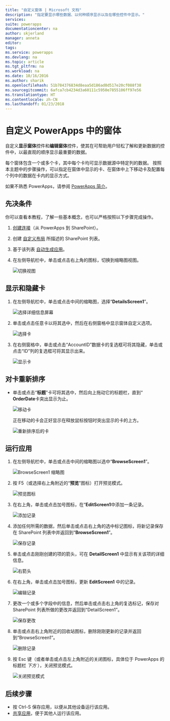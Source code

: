 ```yaml
---
title: "自定义窗体 | Microsoft 文档"
description: "指定要显示哪些数据、以何种顺序显示以及在哪些控件中显示。"
services: 
suite: powerapps
documentationcenter: na
author: skjerland
manager: anneta
editor: 
tags: 
ms.service: powerapps
ms.devlang: na
ms.topic: article
ms.tgt_pltfrm: na
ms.workload: na
ms.date: 10/16/2016
ms.author: sharik
ms.openlocfilehash: 51b784376834d8eaa5d186ad0d517e20cf088f38
ms.sourcegitcommit: 6afca7cb4234d3a60111c5950e7855106ff97e56
ms.translationtype: HT
ms.contentlocale: zh-CN
ms.lasthandoff: 01/23/2018
---
```

# <a name="customize-forms-in-powerapps"></a>自定义 PowerApps 中的窗体
自定义**显示窗体**控件和**编辑窗体**控件，使其在可帮助用户轻松了解和更新数据的控件中，以最直观的顺序显示最重要的数据。

每个窗体包含一个或多个卡，其中每个卡均可显示数据源中特定列的数据。 按照本主题中的步骤操作，可以指定在窗体中显示的卡、在窗体中上下移动卡及配置每个列中的数据在卡内的显示方式。

如果不熟悉 PowerApps，请参阅 [PowerApps 简介](getting-started.md)。

## <a name="prerequisites"></a>先决条件
你可以查看本教程，了解一些基本概念，也可以严格按照以下步骤完成操作。

1. [创建连接](connect-to-sharepoint.md)（从 PowerApps 到 SharePoint）。

2. 创建 [自定义布局](customize-layout-sharepoint.md) 所描述的 SharePoint 列表。

3. 基于该列表 [自动生成应用](app-from-sharepoint.md)。

4. 在左侧导航栏中，单击或点击右上角的图标，切换到缩略图视图。

    ![切换视图](./media/customize-forms-sharepoint/toggle-view.png)

## <a name="show-and-hide-cards"></a>显示和隐藏卡
1. 在左侧导航栏中，单击或点击中间的缩略图，选择“**DetailsScreen1**”。

    ![选择详细信息屏幕](./media/customize-forms-sharepoint/details-thumbnail.png)

2. 单击或点击任意卡以将其选中，然后在右侧窗格中显示窗体自定义选项。

    ![选择卡](./media/customize-forms-sharepoint/select-card.png)

3. 在右侧窗格中，单击或点击“AccountID”数据卡的复选框可将其隐藏，单击或点击“ID”列的复选框可将其显示出来。

    ![显示卡](./media/customize-forms-sharepoint/checkbox.png)

## <a name="reorder-the-cards"></a>对卡重新排序
* 单击或点击“**标题**”卡可将其选中，然后向上拖动它的标题栏，直到“ **OrderDate**卡突出显示为止。

    ![移动卡](./media/customize-forms-sharepoint/move-card.png)

    正在移动的卡会正好显示在释放鼠标按钮时突出显示的卡的上方。

    ![重新排序后的卡](./media/customize-forms-sharepoint/reordered-card.png)

## <a name="run-the-app"></a>运行应用
1. 在左侧导航栏中，单击或点击中间的缩略图以选中“**BrowseScreen1**”。

    ![BrowseScreen1 缩略图](./media/customize-forms-sharepoint/browse-thumbnail.png)

2. 按 F5（或选择右上角附近的“**预览**”图标）打开预览模式。  

    ![预览图标](./media/customize-forms-sharepoint/open-preview.png)

3. 在右上角，单击或点击加号图标，在“**EditScreen1**中添加一条记录。

    ![添加记录](./media/customize-forms-sharepoint/add-record.png)

4. 添加任何所需的数据，然后单击或点击右上角的选中标记图标，将新记录保存在 SharePoint 列表中并返回到“**BrowseScreen1**”。

    ![保存记录](./media/customize-forms-sharepoint/save-record.png)

5. 单击或点击刚刚创建的项的箭头，可在 **DetailScreen1** 中显示有关该项的详细信息。  

    ![右箭头](./media/customize-forms-sharepoint/right-arrow.png)

6. 在右上角，单击或点击加号图标，更新 **EditScreen1** 中的记录。

    ![编辑记录](./media/customize-forms-sharepoint/edit-record.png)

7. 更改一个或多个字段中的信息，然后单击或点击右上角的复选标记，保存对 SharePoint 列表所做的更改并返回到“DetailScreen1”。  

    ![保存更改](./media/customize-forms-sharepoint/save-record.png)

8. 单击或点击右上角附近的回收站图标，删除刚刚更新的记录并返回到“BrowseScreen1”。

    ![删除记录](./media/customize-forms-sharepoint/delete-record.png)

9. 按 Esc 键（或者单击或点击左上角附近的关闭图标，具体位于 PowerApps 的标题栏 *下方* ），关闭预览模式。

    ![关闭预览模式](./media/customize-forms-sharepoint/close-preview.png)

## <a name="next-steps"></a>后续步骤
* 按 Ctrl-S 保存应用，以便从其他设备运行该应用。
* [共享应用](share-app.md)，便于其他人运行该应用。
